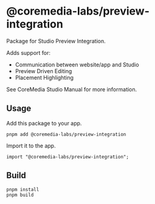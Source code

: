 # @coremedia-labs/preview-integration

Package for Studio Preview Integration. 

Adds support for:

 - Communication between website/app and Studio
 - Preview Driven Editing
 - Placement Highlighting
 
 See CoreMedia Studio Manual for more information.
 
## Usage

Add this package to your app.
 
 ```
pnpm add @coremedia-labs/preview-integration
```

Import it to the app.

```
import "@coremedia-labs/preview-integration";
```

## Build

```
pnpm install
pnpm build
```
